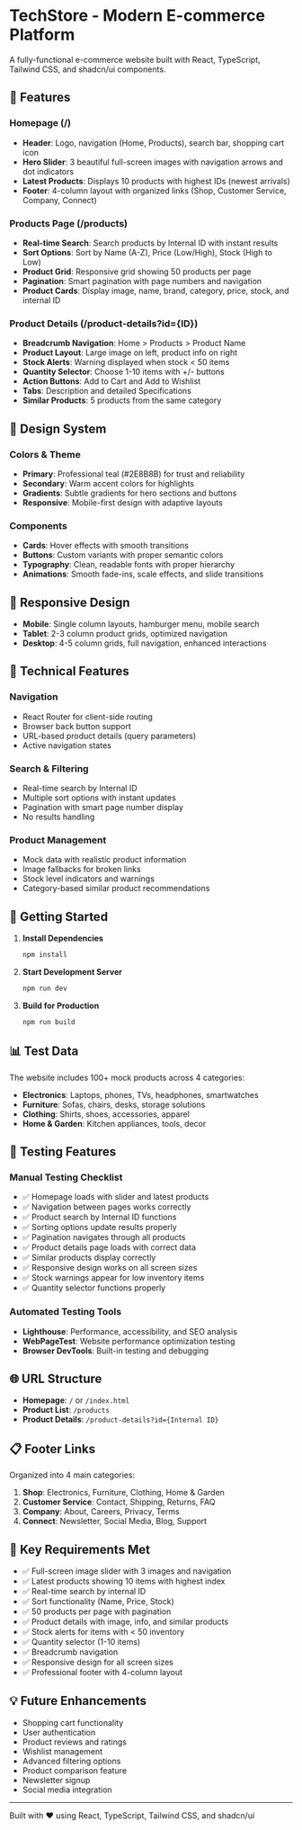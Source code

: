 # TechStore - Modern E-commerce Platform

A fully-functional e-commerce website built with React, TypeScript, Tailwind CSS, and shadcn/ui components.

## 🌟 Features

### Homepage (/)
- **Header**: Logo, navigation (Home, Products), search bar, shopping cart icon
- **Hero Slider**: 3 beautiful full-screen images with navigation arrows and dot indicators
- **Latest Products**: Displays 10 products with highest IDs (newest arrivals)
- **Footer**: 4-column layout with organized links (Shop, Customer Service, Company, Connect)

### Products Page (/products)
- **Real-time Search**: Search products by Internal ID with instant results
- **Sort Options**: Sort by Name (A-Z), Price (Low/High), Stock (High to Low)
- **Product Grid**: Responsive grid showing 50 products per page
- **Pagination**: Smart pagination with page numbers and navigation
- **Product Cards**: Display image, name, brand, category, price, stock, and internal ID

### Product Details (/product-details?id={ID})
- **Breadcrumb Navigation**: Home > Products > Product Name
- **Product Layout**: Large image on left, product info on right
- **Stock Alerts**: Warning displayed when stock < 50 items
- **Quantity Selector**: Choose 1-10 items with +/- buttons
- **Action Buttons**: Add to Cart and Add to Wishlist
- **Tabs**: Description and detailed Specifications
- **Similar Products**: 5 products from the same category

## 🎨 Design System

### Colors & Theme
- **Primary**: Professional teal (#2E8B8B) for trust and reliability
- **Secondary**: Warm accent colors for highlights
- **Gradients**: Subtle gradients for hero sections and buttons
- **Responsive**: Mobile-first design with adaptive layouts

### Components
- **Cards**: Hover effects with smooth transitions
- **Buttons**: Custom variants with proper semantic colors
- **Typography**: Clean, readable fonts with proper hierarchy
- **Animations**: Smooth fade-ins, scale effects, and slide transitions

## 📱 Responsive Design

- **Mobile**: Single column layouts, hamburger menu, mobile search
- **Tablet**: 2-3 column product grids, optimized navigation
- **Desktop**: 4-5 column grids, full navigation, enhanced interactions

## 🔧 Technical Features

### Navigation
- React Router for client-side routing
- Browser back button support
- URL-based product details (query parameters)
- Active navigation states

### Search & Filtering
- Real-time search by Internal ID
- Multiple sort options with instant updates
- Pagination with smart page number display
- No results handling

### Product Management
- Mock data with realistic product information
- Image fallbacks for broken links
- Stock level indicators and warnings
- Category-based similar product recommendations

## 🚀 Getting Started

1. **Install Dependencies**
   ```bash
   npm install
   ```

2. **Start Development Server**
   ```bash
   npm run dev
   ```

3. **Build for Production**
   ```bash
   npm run build
   ```

## 📊 Test Data

The website includes 100+ mock products across 4 categories:
- **Electronics**: Laptops, phones, TVs, headphones, smartwatches
- **Furniture**: Sofas, chairs, desks, storage solutions
- **Clothing**: Shirts, shoes, accessories, apparel
- **Home & Garden**: Kitchen appliances, tools, decor

## 🧪 Testing Features

### Manual Testing Checklist
- ✅ Homepage loads with slider and latest products
- ✅ Navigation between pages works correctly
- ✅ Product search by Internal ID functions
- ✅ Sorting options update results properly
- ✅ Pagination navigates through all products
- ✅ Product details page loads with correct data
- ✅ Similar products display correctly
- ✅ Responsive design works on all screen sizes
- ✅ Stock warnings appear for low inventory items
- ✅ Quantity selector functions properly

### Automated Testing Tools
- **Lighthouse**: Performance, accessibility, and SEO analysis
- **WebPageTest**: Website performance optimization testing
- **Browser DevTools**: Built-in testing and debugging

## 🌐 URL Structure

- **Homepage**: `/` or `/index.html`
- **Product List**: `/products`
- **Product Details**: `/product-details?id={Internal ID}`

## 📋 Footer Links

Organized into 4 main categories:

1. **Shop**: Electronics, Furniture, Clothing, Home & Garden
2. **Customer Service**: Contact, Shipping, Returns, FAQ
3. **Company**: About, Careers, Privacy, Terms
4. **Connect**: Newsletter, Social Media, Blog, Support

## 🎯 Key Requirements Met

- ✅ Full-screen image slider with 3 images and navigation
- ✅ Latest products showing 10 items with highest index
- ✅ Real-time search by internal ID
- ✅ Sort functionality (Name, Price, Stock)
- ✅ 50 products per page with pagination
- ✅ Product details with image, info, and similar products
- ✅ Stock alerts for items with < 50 inventory
- ✅ Quantity selector (1-10 items)
- ✅ Breadcrumb navigation
- ✅ Responsive design for all screen sizes
- ✅ Professional footer with 4-column layout

## 💡 Future Enhancements

- Shopping cart functionality
- User authentication
- Product reviews and ratings
- Wishlist management
- Advanced filtering options
- Product comparison feature
- Newsletter signup
- Social media integration

---

Built with ❤️ using React, TypeScript, Tailwind CSS, and shadcn/ui
